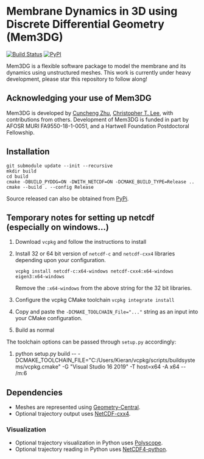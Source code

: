 # Membrane Dynamics in 3D using Discrete Differential Geometry (Mem3DG)

[![Build Status](https://travis-ci.com/RangamaniLabUCSD/Mem3DG.svg?token=HxusyqZoDyxkhvY6GCzF&branch=master)](https://travis-ci.com/RangamaniLabUCSD/Mem3DG)
[![PyPI](https://img.shields.io/pypi/v/pymem3dg)](https://pypi.org/project/pymem3dg/)

Mem3DG is a flexible software package to model the membrane and its dynamics using unstructured meshes.
This work is currently under heavy development, please star this repository to follow along!

## Acknowledging your use of Mem3DG

Mem3DG is developed by [Cuncheng Zhu](https://github.com/cuzhucuncheng), [Christopher T. Lee](https://ctlee.github.io/), with contributions from others.
Development of Mem3DG is funded in part by AFOSR MURI FA9550-18-1-0051, and a Hartwell Foundation Postdoctoral Fellowship.

## Installation

```
git submodule update --init --recursive
mkdir build
cd build
cmake -DBUILD_PYDDG=ON -DWITH_NETCDF=ON -DCMAKE_BUILD_TYPE=Release ..
cmake --build . --config Release
```

Source released can also be obtained from [PyPi](https://pypi.org/project/pymem3dg/).

## Temporary notes for setting up netcdf (especially on windows...)

1. Download `vcpkg` and follow the instructions to install
2. Install 32 or 64 bit version of `netcdf-c` and `netcdf-cxx4` libraries depending upon your configuration.

   `vcpkg install netcdf-c:x64-windows netcdf-cxx4:x64-windows eigen3:x64-windows`

   Remove the `:x64-windows` from the above string for the 32 bit libraries.

3. Configure the vcpkg CMake toolchain `vcpkg integrate install`
4. Copy and paste the `-DCMAKE_TOOLCHAIN_File="..."` string as an input into your CMake configuration.
5. Build as normal

The toolchain options can be passed through `setup.py` accordingly:

1.  python setup.py build -- -DCMAKE_TOOLCHAIN_FILE="C:/Users/Kieran/vcpkg/scripts/buildsystems/vcpkg.cmake" -G "Visual Studio 16 2019" -T host=x64 -A x64 -- /m:6

## Dependencies

* Meshes are represented using [Geometry-Central](https://geometry-central.net/).
* Optional trajectory output uses [NetCDF-cxx4](https://github.com/Unidata/netcdf-cxx4).
### Visualization
* Optional trajectory visualization in Python uses [Polyscope](https://polyscope.run/py/).
* Optional trajectory reading in Python uses [NetCDF4-python](https://github.com/Unidata/netcdf4-python).
